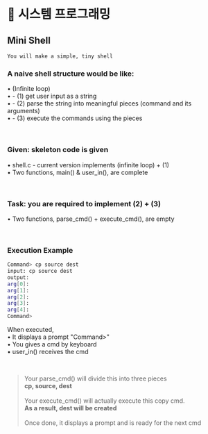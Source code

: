 # 🐥 시스템 프로그래밍
## Mini Shell

```
You will make a simple, tiny shell
```

### **A naive shell structure would be like:** <br>
• (Infinite loop) <br>
• - (1) get user input as a string <br>
• - (2) parse the string into meaningful pieces (command and its arguments) <br>
• - (3) execute the commands using the pieces <br>

<br>

### **Given: skeleton code is given** <br> 
• shell.c - current version implements (infinite loop) + (1) <br>
• Two functions, main() & user_in(), are complete <br>

<br>

### **Task: you are required to implement (2) + (3)** <br> 
• Two functions, parse_cmd() + execute_cmd(), are empty <br>

<br>

### **Execution Example**
```bash
Command> cp source dest
input: cp source dest
output:
arg[0]:
arg[1]:
arg[2]:
arg[3]:
arg[4]:
Command>
```
When executed, <br>
• It displays a prompt "Command>"<br>
• You gives a cmd by keyboard<br>
• user_in() receives the cmd

<br>

>Your parse_cmd() will divide this into three pieces<br>
**cp, source, dest** <br>
> <br>
> Your execute_cmd() will actually execute this copy cmd.<br>
**As a result, dest will be created**<br>
><br>
> Once done, it displays a prompt and is ready for the next cmd